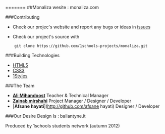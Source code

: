 =======
##Monaliza wesite : monaliza.com




###Contributing

* Check our projec's website and report any bugs or ideas in [issues](https://github.com/1schools-projects/monaliza/issues)

* Check our project's source with
```
    git clone https://github.com/1schools-projects/monaliza.git
```


###Building Technologies
* [HTML5](http://ali.md/wiki/html5)
* [CSS3](http://ali.md/css3ref)
* [1Styles](http://ali.md/1styles)


###The Team
* [**Ali Mihandoost**](http://github.com/Alimd) Teacher  & Technical Manager
* [**Zainab mirshahi**](https://github.com/mirshahi) Project Manager / Designer / Developer
* [**Afsane hayati**](http://github.com/afsane hayati)  Designer / Developer



###Our Desire Design Is : ballantyne.it


Produced by 1schools students network (autumn 2012)

